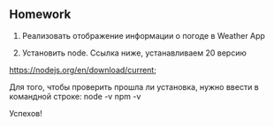 ##  Homework

1. Реализовать отображение информации о погоде в Weather App

2. Установить node. Ссылка ниже, устанавливаем 20 версию

https://nodejs.org/en/download/current;

Для того, чтобы проверить прошла ли установка, нужно ввести в командной строке: node -v npm -v

Успехов!